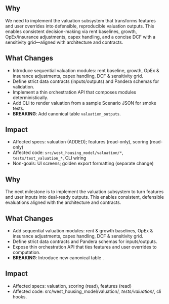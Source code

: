 ## Why

We need to implement the valuation subsystem that transforms features and user overrides into defensible, reproducible valuation outputs. This enables consistent decision-making via rent baselines, growth, OpEx/insurance adjustments, capex handling, and a concise DCF with a sensitivity grid—aligned with architecture and contracts.

## What Changes

- Introduce sequential valuation modules: rent baseline, growth, OpEx & insurance adjustments, capex handling, DCF & sensitivity grid.
- Define strict data contracts (inputs/outputs) and Pandera schemas for validation.
- Implement a thin orchestration API that composes modules deterministically.
- Add CLI to render valuation from a sample Scenario JSON for smoke tests.
- **BREAKING**: Add canonical table `valuation_outputs`.

## Impact

- Affected specs: valuation (ADDED); features (read-only), scoring (read-only)
- Affected code: `src/west_housing_model/valuation/*`, `tests/test_valuation_*`, CLI wiring
- Non-goals: UI screens; golden export formatting (separate change)

## Why

The next milestone is to implement the valuation subsystem to turn features and user inputs into deal-ready outputs. This enables consistent, defensible evaluations aligned with the architecture and contracts.

## What Changes

- Add sequential valuation modules: rent & growth baselines, OpEx & insurance adjustments, capex handling, DCF & sensitivity grid.
- Define strict data contracts and Pandera schemas for inputs/outputs.
- Expose thin orchestration API that ties features and user overrides to computation.
- **BREAKING**: Introduce new canonical table .

## Impact

- Affected specs: valuation, scoring (read), features (read)
- Affected code: src/west_housing_model/valuation/*, tests/valuation/*, cli hooks.
